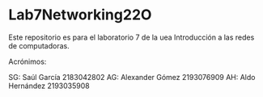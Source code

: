 # Lab7Networking22O
Este repositorio es para el laboratorio 7 de la uea Introducción a las redes de computadoras.

Acrónimos:

SG: Saúl García 2183042802
AG: Alexander Gómez 2193076909
AH: Aldo Hernández 2193035908